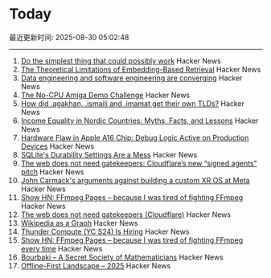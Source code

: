 # Today

最近更新时间: 2025-08-30 05:02:48

--- 
1. [Do the simplest thing that could possibly work](https://www.seangoedecke.com/the-simplest-thing-that-could-possibly-work/) Hacker News
2. [The Theoretical Limitations of Embedding-Based Retrieval](https://arxiv.org/abs/2508.21038) Hacker News
3. [Data engineering and software engineering are converging](https://clickhouse.com/blog/eight-principles-of-great-developer-experience-for-data-infrastructure) Hacker News
4. [The No-CPU Amiga Demo Challenge](https://github.com/askeksa/NoCpuChallenge) Hacker News
5. [How did .agakhan, .ismaili and .imamat get their own TLDs?](https://data.iana.org/TLD/tlds-alpha-by-domain.txt) Hacker News
6. [Income Equality in Nordic Countries: Myths, Facts, and Lessons](https://www.aeaweb.org/articles?id=10.1257/jel.20251636) Hacker News
7. [Hardware Flaw in Apple A16 Chip: Debug Logic Active on Production Devices](https://github.com/JGoyd/A16-FuseBypass) Hacker News
8. [SQLite's Durability Settings Are a Mess](https://www.agwa.name/blog/post/sqlite_durability) Hacker News
9. [The web does not need gatekeepers: Cloudflare’s new “signed agents” pitch](https://positiveblue.substack.com/p/the-web-does-not-need-gatekeepers) Hacker News
10. [John Carmack's arguments against building a custom XR OS at Meta](https://twitter.com/ID_AA_Carmack/status/1961172409920491849) Hacker News
11. [Show HN: FFmpeg Pages – because I was tired of fighting FFmpeg](https://ffmpegs.pages.dev/) Hacker News
12. [The web does not need gatekeepers (Cloudflare)](https://positiveblue.substack.com/p/the-web-does-not-need-gatekeepers) Hacker News
13. [Wikipedia as a Graph](https://wikigrapher.com/paths) Hacker News
14. [Thunder Compute (YC S24) Is Hiring](https://www.ycombinator.com/companies/thunder-compute/jobs/sS6QzTi-founding-developer-advocate-contract-to-hire) Hacker News
15. [Show HN: FFmpeg Pages – because I was tired of fighting FFmpeg every time](https://ffmpegs.pages.dev/) Hacker News
16. [Bourbaki – A Secret Society of Mathematicians](https://books.google.com/books/about/Bourbaki.html) Hacker News
17. [Offline-First Landscape – 2025](https://marcoapp.io/blog/offline-first-landscape) Hacker News
